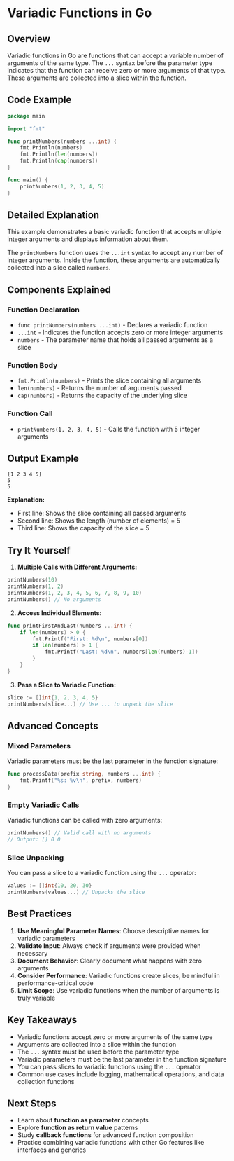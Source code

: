 # Variadic Functions in Go

## Overview

Variadic functions in Go are functions that can accept a variable number of arguments of the same type. The `...` syntax before the parameter type indicates that the function can receive zero or more arguments of that type. These arguments are collected into a slice within the function.

## Code Example

```go
package main

import "fmt"

func printNumbers(numbers ...int) {
	fmt.Println(numbers)
	fmt.Println(len(numbers))
	fmt.Println(cap(numbers))
}

func main() {
	printNumbers(1, 2, 3, 4, 5)
}
```

## Detailed Explanation

This example demonstrates a basic variadic function that accepts multiple integer arguments and displays information about them.

The `printNumbers` function uses the `...int` syntax to accept any number of integer arguments. Inside the function, these arguments are automatically collected into a slice called `numbers`.

## Components Explained

### Function Declaration

- `func printNumbers(numbers ...int)` - Declares a variadic function
- `...int` - Indicates the function accepts zero or more integer arguments
- `numbers` - The parameter name that holds all passed arguments as a slice

### Function Body

- `fmt.Println(numbers)` - Prints the slice containing all arguments
- `len(numbers)` - Returns the number of arguments passed
- `cap(numbers)` - Returns the capacity of the underlying slice

### Function Call

- `printNumbers(1, 2, 3, 4, 5)` - Calls the function with 5 integer arguments

## Output Example

```
[1 2 3 4 5]
5
5
```

**Explanation:**

- First line: Shows the slice containing all passed arguments
- Second line: Shows the length (number of elements) = 5
- Third line: Shows the capacity of the slice = 5

## Try It Yourself

1. **Multiple Calls with Different Arguments:**

```go
printNumbers(10)
printNumbers(1, 2)
printNumbers(1, 2, 3, 4, 5, 6, 7, 8, 9, 10)
printNumbers() // No arguments
```

2. **Access Individual Elements:**

```go
func printFirstAndLast(numbers ...int) {
    if len(numbers) > 0 {
        fmt.Printf("First: %d\n", numbers[0])
        if len(numbers) > 1 {
            fmt.Printf("Last: %d\n", numbers[len(numbers)-1])
        }
    }
}
```

3. **Pass a Slice to Variadic Function:**

```go
slice := []int{1, 2, 3, 4, 5}
printNumbers(slice...) // Use ... to unpack the slice
```

## Advanced Concepts

### Mixed Parameters

Variadic parameters must be the last parameter in the function signature:

```go
func processData(prefix string, numbers ...int) {
    fmt.Printf("%s: %v\n", prefix, numbers)
}
```

### Empty Variadic Calls

Variadic functions can be called with zero arguments:

```go
printNumbers() // Valid call with no arguments
// Output: [] 0 0
```

### Slice Unpacking

You can pass a slice to a variadic function using the `...` operator:

```go
values := []int{10, 20, 30}
printNumbers(values...) // Unpacks the slice
```

## Best Practices

1. **Use Meaningful Parameter Names**: Choose descriptive names for variadic parameters
2. **Validate Input**: Always check if arguments were provided when necessary
3. **Document Behavior**: Clearly document what happens with zero arguments
4. **Consider Performance**: Variadic functions create slices, be mindful in performance-critical code
5. **Limit Scope**: Use variadic functions when the number of arguments is truly variable

## Key Takeaways

- Variadic functions accept zero or more arguments of the same type
- Arguments are collected into a slice within the function
- The `...` syntax must be used before the parameter type
- Variadic parameters must be the last parameter in the function signature
- You can pass slices to variadic functions using the `...` operator
- Common use cases include logging, mathematical operations, and data collection functions

## Next Steps

- Learn about **function as parameter** concepts
- Explore **function as return value** patterns
- Study **callback functions** for advanced function composition
- Practice combining variadic functions with other Go features like interfaces and generics
